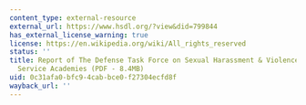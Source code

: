```yaml
---
content_type: external-resource
external_url: https://www.hsdl.org/?view&did=799844
has_external_license_warning: true
license: https://en.wikipedia.org/wiki/All_rights_reserved
status: ''
title: Report of The Defense Task Force on Sexual Harassment & Violence at the Military
  Service Academies (PDF - 8.4MB)
uid: 0c31afa0-bfc9-4cab-bce0-f27304ecfd8f
wayback_url: ''
---
```


